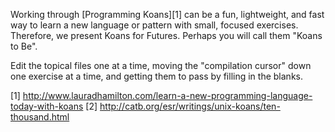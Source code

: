 Working through [Programming Koans][1] can be a fun, lightweight, and fast way to
learn a new language or pattern with small, focused exercises. Therefore, we
present Koans for Futures.  Perhaps you will call them "Koans to Be".

Edit the topical files one at a time, moving the "compilation cursor" down one
exercise at a time, and getting them to pass by filling in the blanks.

[1] http://www.lauradhamilton.com/learn-a-new-programming-language-today-with-koans
[2] http://catb.org/esr/writings/unix-koans/ten-thousand.html
